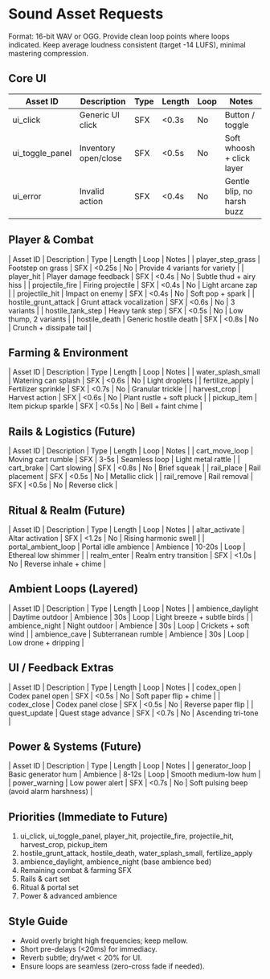 # Sound Asset Requests
Format: 16-bit WAV or OGG. Provide clean loop points where loops indicated. Keep average loudness consistent (target -14 LUFS), minimal mastering compression.

## Core UI
| Asset ID | Description | Type | Length | Loop | Notes |
|----------|-------------|------|--------|------|-------|
| ui_click | Generic UI click | SFX | <0.3s | No | Button / toggle |
| ui_toggle_panel | Inventory open/close | SFX | <0.5s | No | Soft whoosh + click layer |
| ui_error | Invalid action | SFX | <0.4s | No | Gentle blip, no harsh buzz |

## Player & Combat
| Asset ID | Description | Type | Length | Loop | Notes |
| player_step_grass | Footstep on grass | SFX | <0.25s | No | Provide 4 variants for variety |
| player_hit | Player damage feedback | SFX | <0.4s | No | Subtle thud + airy hiss |
| projectile_fire | Firing projectile | SFX | <0.4s | No | Light arcane zap |
| projectile_hit | Impact on enemy | SFX | <0.4s | No | Soft pop + spark |
| hostile_grunt_attack | Grunt attack vocalization | SFX | <0.6s | No | 3 variants |
| hostile_tank_step | Heavy tank step | SFX | <0.5s | No | Low thump, 2 variants |
| hostile_death | Generic hostile death | SFX | <0.8s | No | Crunch + dissipate tail |

## Farming & Environment
| Asset ID | Description | Type | Length | Loop | Notes |
| water_splash_small | Watering can splash | SFX | <0.6s | No | Light droplets |
| fertilize_apply | Fertilizer sprinkle | SFX | <0.7s | No | Granular trickle |
| harvest_crop | Harvest action | SFX | <0.6s | No | Plant rustle + soft pluck |
| pickup_item | Item pickup sparkle | SFX | <0.5s | No | Bell + faint chime |

## Rails & Logistics (Future)
| Asset ID | Description | Type | Length | Loop | Notes |
| cart_move_loop | Moving cart rumble | SFX | 3-5s | Seamless loop | Light metal rattle |
| cart_brake | Cart slowing | SFX | <0.8s | No | Brief squeak |
| rail_place | Rail placement | SFX | <0.5s | No | Metallic click |
| rail_remove | Rail removal | SFX | <0.5s | No | Reverse click |

## Ritual & Realm (Future)
| Asset ID | Description | Type | Length | Loop | Notes |
| altar_activate | Altar activation | SFX | <1.2s | No | Rising harmonic swell |
| portal_ambient_loop | Portal idle ambience | Ambience | 10-20s | Loop | Ethereal low shimmer |
| realm_enter | Realm entry transition | SFX | <1.0s | No | Reverse inhale + chime |

## Ambient Loops (Layered)
| Asset ID | Description | Type | Length | Loop | Notes |
| ambience_daylight | Daytime outdoor | Ambience | 30s | Loop | Light breeze + subtle birds |
| ambience_night | Night outdoor | Ambience | 30s | Loop | Crickets + soft wind |
| ambience_cave | Subterranean rumble | Ambience | 30s | Loop | Low drone + dripping |

## UI / Feedback Extras
| Asset ID | Description | Type | Length | Loop | Notes |
| codex_open | Codex panel open | SFX | <0.5s | No | Soft paper flip + chime |
| codex_close | Codex panel close | SFX | <0.5s | No | Reverse paper flip |
| quest_update | Quest stage advance | SFX | <0.7s | No | Ascending tri-tone |

## Power & Systems (Future)
| Asset ID | Description | Type | Length | Loop | Notes |
| generator_loop | Basic generator hum | Ambience | 8-12s | Loop | Smooth medium-low hum |
| power_warning | Low power alert | SFX | <0.7s | No | Soft pulsing beep (avoid alarm harshness) |

## Priorities (Immediate to Future)
1. ui_click, ui_toggle_panel, player_hit, projectile_fire, projectile_hit, harvest_crop, pickup_item
2. hostile_grunt_attack, hostile_death, water_splash_small, fertilize_apply
3. ambience_daylight, ambience_night (base ambience bed)
4. Remaining combat & farming SFX
5. Rails & cart set
6. Ritual & portal set
7. Power & advanced ambience

## Style Guide
- Avoid overly bright high frequencies; keep mellow.
- Short pre-delays (<20ms) for immediacy.
- Reverb subtle; dry/wet < 20% for UI.
- Ensure loops are seamless (zero-cross fade if needed).
